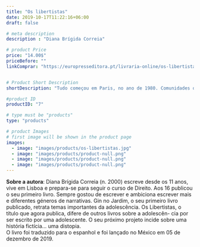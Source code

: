 ```yaml
---
title: "Os libertistas"
date: 2019-10-17T11:22:16+06:00
draft: false

# meta description
description : "Diana Brígida Correia"

# product Price
price: "14.00$"
priceBefore: ""
linkComprar: "https://europresseditora.pt/livraria-online/os-libertistas/"


# Product Short Description
shortDescription: "Tudo começou em Paris, no ano de 1980. Comunidades que defendiam teorias filosóficas começaram por existir apenas em França, depois da morte de Jean-Paule Sartre. Não demorou muito tempo até se propagarem por toda a Europa, com um objetivo de as defender, mas da pior maneira. \"Estamos condenados à liberdade\" é a frase de Jean-Paul Sartre que anunciava, num folheto, a Comunidade Libertista. Nestas comunidades, propagam-se teorias filosóficas que se defendem da pior maneira. Quando Nicole e Matilde sugerem aos amigos juntarem-se a uma das Comunidades, o que todos aceitam, começa o primeiro dia da fase mais difícil da vida deles. A cada momento a sua liberdade vai-se esgueirando por entre dedos que ficam cada vez mais presos e ligados ao rigor de um exército. Avizinham-se momentos de grande tensão, a clamar por uma importante decisão do grupo."

#product ID
productID: "7"

# type must be "products"
type: "products"

# product Images
# first image will be shown in the product page
images:
  - image: "images/products/os-libertistas.jpg"
  - image: "images/products/product-null.png"
  - image: "images/products/product-null.png"
  - image: "images/products/product-null.png"
---
```


**Sobre a autora**: Diana Brígida Correia (n. 2000) escreve desde os 11 anos, vive em Lisboa e prepara-se para seguir o curso de Direito. Aos 16 publicou o seu primeiro livro. Sempre gostou de escrever e ambiciona escrever mais e diferentes géneros de narrativas. Gin no Jardim, o seu primeiro livro publicado, retrata temas importantes da adolescência. Os Libertistas, o título que agora publica, difere de outros livros sobre a adolescên- cia por ser escrito por uma adolescente. O seu próximo projeto incide sobre uma história fictícia... uma distopia.<br>
O livro foi traduzido para o espanhol e foi lançado no México em 05 de dezembro de 2019.